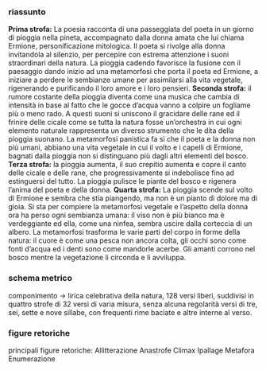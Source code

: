 ### riassunto
**Prima strofa:** 
La poesia racconta di una passeggiata del poeta in un giorno di pioggia nella pineta, accompagnato dalla donna amata che lui chiama Ermione, personificazione mitologica. Il poeta si rivolge alla donna invitandola al silenzio, per percepire con estrema attenzione i suoni straordinari della natura. La pioggia cadendo favorisce la fusione con il paesaggio dando inizio ad una metamorfosi che porta il poeta ed Ermione, a iniziare a perdere le sembianze umane per assimilarsi alla vita vegetale, rigenerando e purificando il loro amore e i loro pensieri.
**Seconda strofa:** 
il rumore costante della pioggia diventa come una musica che cambia di intensità in base al fatto che le gocce d’acqua vanno a colpire un fogliame più o meno rado. A questi suoni si uniscono il gracidare delle rane ed il frinire delle cicale come se tutta la natura fosse un’orchestra in cui ogni elemento naturale rappresenta un diverso strumento che le dita della pioggia suonano. La metamorfosi panistica fa sì che il poeta e la donna non più umani, abbiano una vita vegetale in cui il volto e i capelli di Ermione, bagnati dalla pioggia non si distinguano più dagli altri elementi del bosco.
**Terza strofa:** 
la pioggia aumenta, il suo crepitio aumenta e copre il canto delle cicale e delle rane, che progressivamente si indebolisce fino ad estinguersi del tutto. La pioggia pulisce le piante del bosco e rigenera l’anima del poeta e della donna.
**Quarta strofa:**
La pioggia scende sul volto di Ermione e sembra che stia piangendo, ma non è un pianto di dolore ma di gioia. Si sta per compiere la metamorfosi vegetale e l’aspetto della donna ora ha perso ogni sembianza umana: il viso non è più bianco ma è verdeggiante ed ella, come una ninfea, sembra uscire dalla corteccia di un albero. La metamorfosi trasforma le varie parti del corpo in forme della natura: il cuore è come una pesca non ancora colta, gli occhi sono come fonti d’acqua ed i denti sono come mandorle acerbe. Gli amanti corrono nel bosco mentre la vegetazione li circonda e li avviluppa.


### schema metrico
componimento -> lirica celebrativa della natura, 128 versi liberi, suddivisi in quattro strofe di 32 versi di varia misura, 
senza alcuna regolarità versi di tre, sei, sette e nove sillabe, con frequenti rime baciate e altre interne al verso.

### figure retoriche 
principali figure retoriche:
Allitterazione
Anastrofe
Climax
Ipallage
Metafora
Enumerazione
